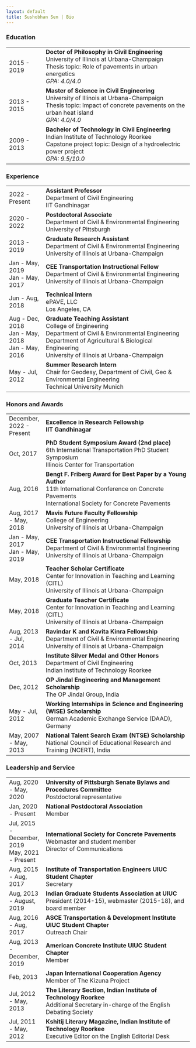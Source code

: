 ```yaml
---
layout: default
title: Sushobhan Sen | Bio
---
```


### Education
<table class="table table-striped table-hover">
	<tr>
		<td width="20%">2015 - 2019</td>
		<td><b>Doctor of Philosophy in Civil Engineering</b> <br> University of Illinois at Urbana-Champaign <br> Thesis topic: Role of pavements in urban energetics <br><i>GPA: 4.0/4.0</i></td>
	</tr>
	<tr>
		<td>2013 - 2015</td>
		<td><b>Master of Science in Civil Engineering</b> <br> University of Illinois at Urbana-Champaign <br> Thesis topic: Impact of concrete pavements on the urban heat island <br> <i>GPA: 4.0/4.0</i></td>
	</tr>
	<tr>
		<td>2009 - 2013</td>
		<td><b>Bachelor of Technology in Civil Engineering</b> <br> Indian Institute of Technology Roorkee <br> Capstone project topic: Design of a hydroelectric power project <br> <i>GPA: 9.5/10.0</i></td>
	</tr>
</table>

### Experience
<table class="table table-striped table-hover">
	<tr>
		<td width="20%">2022 - Present</td>
		<td><b>Assistant Professor</b> <br> Department of Civil Engineering <br> IIT Gandhinagar</td>
	</tr>
	<tr>
		<td width="20%">2020 - 2022</td>
		<td><b>Postdoctoral Associate</b> <br> Department of Civil & Environmental Engineering <br> University of Pittsburgh</td>
	</tr>
	<tr>
		<td width="20%">2013 - 2019</td>
		<td><b>Graduate Research Assistant</b> <br> Department of Civil & Environmental Engineering <br> University of Illinois at Urbana-Champaign</td>
	</tr>
	<tr>
		<td width="20%">Jan - May, 2019<br>Jan - May, 2017</td>
		<td><b>CEE Transportation Instructional Fellow</b> <br> Department of Civil & Environmental Engineering <br> University of Illinois at Urbana-Champaign</td>
	</tr>
	<tr>
		<td width="20%">Jun - Aug, 2018</td>
		<td><b>Technical Intern</b> <br> ePAVE, LLC <br> Los Angeles, CA</td>
	</tr>
	<tr>
		<td width="20%">Aug - Dec, 2018 <br> Jan - May, 2018 <br>Jan - May, 2016</td>
		<td><b>Graduate Teaching Assistant</b> <br> College of Engineering<br> Department of Civil & Environmental Engineering <br> Department of Agricultural & Biological Engineering <br> University of Illinois at Urbana-Champaign</td>
	</tr>
	<tr>
		<td width="20%">May - Jul, 2012</td>
		<td><b>Summer Research Intern</b> <br> Chair for Geodesy, Department of Civil, Geo & Environmental Engineering <br> Technical University Munich</td>
	</tr>
</table>

### Honors and Awards
<table class="table table-striped table-hover">
	<tr>
		<td width="20%">December, 2022 - Present</td>
		<td><b>Excellence in Research Fellowship <br>IIT Gandhinagar</td>
	</tr>
	<tr>
		<td width="20%">Oct, 2017</td>
		<td><b>PhD Student Symposium Award (2nd place)</b> <br>6th International Transportation PhD Student Symposium <br>Illinois Center for Transportation</td>
	</tr>
	<tr>
		<td width="20%">Aug, 2016</td>
		<td><b>Bengt F. Friberg Award for Best Paper by a Young Author</b> <br>11th International Conference on Concrete Pavements <br>International Society for Concrete Pavements</td>
	</tr>
	<tr>
		<td width="20%">Aug, 2017 - May, 2018</td>
		<td><b>Mavis Future Faculty Fellowship</b> <br>College of Engineering <br>University of Illinois at Urbana-Champaign</td>
	</tr>
	<tr>
		<td width="20%">Jan - May, 2017 <br>Jan - May, 2019 </td>
		<td><b>CEE Transportation Instructional Fellowship</b> <br>Department of Civil & Environmental Engineering <br>University of Illinois at Urbana-Champaign</td>
	</tr>
	<tr>
		<td width="20%">May, 2018</td>
		<td><b>Teacher Scholar Certificate</b> <br>Center for Innovation in Teaching and Learning (CITL) <br>University of Illinois at Urbana-Champaign</td>
	</tr>
	<tr>
		<td width="20%">May, 2018</td>
		<td><b>Graduate Teacher Certificate</b> <br>Center for Innovation in Teaching and Learning (CITL) <br>University of Illinois at Urbana-Champaign</td>
	</tr>
	<tr>
		<td width="20%">Aug, 2013 - Jul, 2014</td>
		<td><b>Ravindar K and Kavita Kinra Fellowship</b> <br>Department of Civil & Environmental Engineering <br>University of Illinois at Urbana-Champaign</td>
	</tr>
	<tr>
		<td width="20%">Oct, 2013</td>
		<td><b>Institute Silver Medal and Other Honors</b> <br>Department of Civil Engineering <br>Indian Institute of Technology Roorkee</td>
	</tr>
	<tr>
		<td width="20%">Dec, 2012</td>
		<td><b>OP Jindal Engineering and Management Scholarship</b> <br>The OP Jindal Group, India</td>
	</tr>
	<tr>
		<td width="20%">May - Jul, 2012</td>
		<td><b>Working Internships in Science and Engineering (WISE) Scholarship</b> <br>German Academic Exchange Service (DAAD), Germany</td>
	</tr>
	<tr>
		<td width="20%">May, 2007 - May, 2013</td>
		<td><b>National Talent Search Exam (NTSE) Scholarship</b> <br>National Council of Educational Research and Training (NCERT), India</td>
	</tr>
</table>

### Leadership and Service
<table class="table table-striped table-hover">
	<tr>
		<td width="20%">Aug, 2020 - May, 2020</td>
		<td><b>University of Pittsburgh Senate Bylaws and Procedures Committee</b> <br>Postdoctoral representative</td>
	</tr>
	<tr>
		<td width="20%">Jan, 2020 - Present</td>
		<td><b>National Postdoctoral Association</b> <br>Member</td>
	</tr>
	<tr>
		<td width="20%">Jul, 2015 - December, 2019<br>May, 2021 - Present</td>
		<td><b>International Society for Concrete Pavements</b> <br>Webmaster and student member <br>Director of Communications</td>
	</tr>
	<tr>
		<td width="20%">Aug, 2015 - Aug, 2017</td>
		<td><b>Institute of Transportation Engineers UIUC Student Chapter</b> <br>Secretary</td>
	</tr>
	<tr>
		<td width="20%">Aug, 2013 - August, 2019</td>
		<td><b>Indian Graduate Students Association at UIUC</b> <br>President (2014-15), webmaster (2015-18), and board member</td>
	</tr>
	<tr>
		<td width="20%">Aug, 2016 - Aug, 2017</td>
		<td><b>ASCE Transportation & Development Institute UIUC Student Chapter</b> <br>Outreach Chair</td>
	</tr>
	<tr>
		<td width="20%">Aug, 2013 - December, 2019</td>
		<td><b>American Concrete Institute UIUC Student Chapter</b> <br>Member</td>
	</tr>
	<tr>
		<td width="20%">Feb, 2013</td>
		<td><b>Japan International Cooperation Agency</b> <br>Member of The Kizuna Project</td>
	</tr>
	<tr>
		<td width="20%">Jul, 2012 - May, 2013</td>
		<td><b>The Literary Section, Indian Institute of Technology Roorkee</b> <br>Additional Secretary in-charge of the English Debating Society</td>
	</tr>
	<tr>
		<td width="20%">Jul, 2011 - May, 2012</td>
		<td><b>Kshitij Literary Magazine, Indian Institute of Technology Roorkee</b> <br>Executive Editor on the English Editorial Desk</td>
	</tr>
</table>